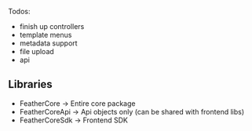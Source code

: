 Todos:

- finish up controllers
- template menus
- metadata support
- file upload
- api




## Libraries

- FeatherCore -> Entire core package
- FeatherCoreApi -> Api objects only (can be shared with frontend libs)
- FeatherCoreSdk -> Frontend SDK 

